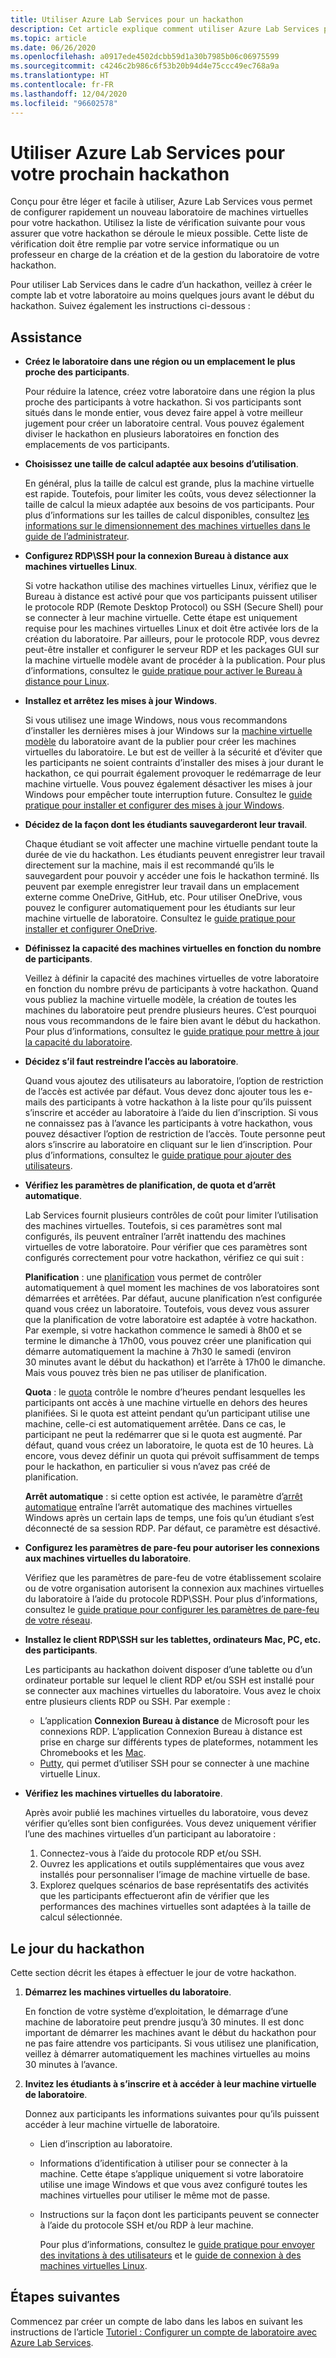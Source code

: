 ```yaml
---
title: Utiliser Azure Lab Services pour un hackathon
description: Cet article explique comment utiliser Azure Lab Services pour créer des laboratoires dans le cadre d’un hackathon.
ms.topic: article
ms.date: 06/26/2020
ms.openlocfilehash: a0917ede4502dcbb59d1a30b7985b06c06975599
ms.sourcegitcommit: c4246c2b986c6f53b20b94d4e75ccc49ec768a9a
ms.translationtype: HT
ms.contentlocale: fr-FR
ms.lasthandoff: 12/04/2020
ms.locfileid: "96602578"
---
```

# <a name="use-azure-lab-services-for-your-next-hackathon"></a>Utiliser Azure Lab Services pour votre prochain hackathon
Conçu pour être léger et facile à utiliser, Azure Lab Services vous permet de configurer rapidement un nouveau laboratoire de machines virtuelles pour votre hackathon.  Utilisez la liste de vérification suivante pour vous assurer que votre hackathon se déroule le mieux possible. Cette liste de vérification doit être remplie par votre service informatique ou un professeur en charge de la création et de la gestion du laboratoire de votre hackathon. 

Pour utiliser Lab Services dans le cadre d’un hackathon, veillez à créer le compte lab et votre laboratoire au moins quelques jours avant le début du hackathon. Suivez également les instructions ci-dessous :

## <a name="guidance"></a>Assistance

- **Créez le laboratoire dans une région ou un emplacement le plus proche des participants**. 

    Pour réduire la latence, créez votre laboratoire dans une région la plus proche des participants à votre hackathon.  Si vos participants sont situés dans le monde entier, vous devez faire appel à votre meilleur jugement pour créer un laboratoire central.  Vous pouvez également diviser le hackathon en plusieurs laboratoires en fonction des emplacements de vos participants.
- **Choisissez une taille de calcul adaptée aux besoins d’utilisation**.

    En général, plus la taille de calcul est grande, plus la machine virtuelle est rapide. Toutefois, pour limiter les coûts, vous devez sélectionner la taille de calcul la mieux adaptée aux besoins de vos participants. Pour plus d’informations sur les tailles de calcul disponibles, consultez [les informations sur le dimensionnement des machines virtuelles dans le guide de l’administrateur](administrator-guide.md#vm-sizing).
- **Configurez RDP\SSH pour la connexion Bureau à distance aux machines virtuelles Linux**.

    Si votre hackathon utilise des machines virtuelles Linux, vérifiez que le Bureau à distance est activé pour que vos participants puissent utiliser le protocole RDP (Remote Desktop Protocol) ou SSH (Secure Shell) pour se connecter à leur machine virtuelle. Cette étape est uniquement requise pour les machines virtuelles Linux et doit être activée lors de la création du laboratoire. Par ailleurs, pour le protocole RDP, vous devrez peut-être installer et configurer le serveur RDP et les packages GUI sur la machine virtuelle modèle avant de procéder à la publication.  Pour plus d’informations, consultez le [guide pratique pour activer le Bureau à distance pour Linux](how-to-enable-remote-desktop-linux.md).

- **Installez et arrêtez les mises à jour Windows**. 

    Si vous utilisez une image Windows, nous vous recommandons d’installer les dernières mises à jour Windows sur la [machine virtuelle modèle](how-to-create-manage-template.md) du laboratoire avant de la publier pour créer les machines virtuelles du laboratoire. Le but est de veiller à la sécurité et d’éviter que les participants ne soient contraints d’installer des mises à jour durant le hackathon, ce qui pourrait également provoquer le redémarrage de leur machine virtuelle. Vous pouvez également désactiver les mises à jour Windows pour empêcher toute interruption future. Consultez le [guide pratique pour installer et configurer des mises à jour Windows](how-to-prepare-windows-template.md#install-and-configure-updates).
- **Décidez de la façon dont les étudiants sauvegarderont leur travail**. 

    Chaque étudiant se voit affecter une machine virtuelle pendant toute la durée de vie du hackathon. Les étudiants peuvent enregistrer leur travail directement sur la machine, mais il est recommandé qu’ils le sauvegardent pour pouvoir y accéder une fois le hackathon terminé. Ils peuvent par exemple enregistrer leur travail dans un emplacement externe comme OneDrive, GitHub, etc. Pour utiliser OneDrive, vous pouvez le configurer automatiquement pour les étudiants sur leur machine virtuelle de laboratoire. Consultez le [guide pratique pour installer et configurer OneDrive](how-to-prepare-windows-template.md#install-and-configure-onedrive).
- **Définissez la capacité des machines virtuelles en fonction du nombre de participants**. 

    Veillez à définir la capacité des machines virtuelles de votre laboratoire en fonction du nombre prévu de participants à votre hackathon. Quand vous publiez la machine virtuelle modèle, la création de toutes les machines du laboratoire peut prendre plusieurs heures. C’est pourquoi nous vous recommandons de le faire bien avant le début du hackathon. Pour plus d’informations, consultez le [guide pratique pour mettre à jour la capacité du laboratoire](how-to-set-virtual-machine-passwords.md#update-the-lab-capacity).

- **Décidez s’il faut restreindre l’accès au laboratoire**. 

    Quand vous ajoutez des utilisateurs au laboratoire, l’option de restriction de l’accès est activée par défaut. Vous devez donc ajouter tous les e-mails des participants à votre hackathon à la liste pour qu’ils puissent s’inscrire et accéder au laboratoire à l’aide du lien d’inscription. Si vous ne connaissez pas à l’avance les participants à votre hackathon, vous pouvez désactiver l’option de restriction de l’accès. Toute personne peut alors s’inscrire au laboratoire en cliquant sur le lien d’inscription. Pour plus d’informations, consultez le [guide pratique pour ajouter des utilisateurs](how-to-configure-student-usage.md).

- **Vérifiez les paramètres de planification, de quota et d’arrêt automatique**. 

    Lab Services fournit plusieurs contrôles de coût pour limiter l’utilisation des machines virtuelles. Toutefois, si ces paramètres sont mal configurés, ils peuvent entraîner l’arrêt inattendu des machines virtuelles de votre laboratoire. Pour vérifier que ces paramètres sont configurés correctement pour votre hackathon, vérifiez ce qui suit :

    **Planification** : une [planification](how-to-create-schedules.md) vous permet de contrôler automatiquement à quel moment les machines de vos laboratoires sont démarrées et arrêtées. Par défaut, aucune planification n’est configurée quand vous créez un laboratoire. Toutefois, vous devez vous assurer que la planification de votre laboratoire est adaptée à votre hackathon.  Par exemple, si votre hackathon commence le samedi à 8h00 et se termine le dimanche à 17h00, vous pouvez créer une planification qui démarre automatiquement la machine à 7h30 le samedi (environ 30 minutes avant le début du hackathon) et l’arrête à 17h00 le dimanche. Mais vous pouvez très bien ne pas utiliser de planification.

    **Quota** : le [quota](how-to-configure-student-usage.md#set-quotas-for-users) contrôle le nombre d’heures pendant lesquelles les participants ont accès à une machine virtuelle en dehors des heures planifiées. Si le quota est atteint pendant qu’un participant utilise une machine, celle-ci est automatiquement arrêtée. Dans ce cas, le participant ne peut la redémarrer que si le quota est augmenté. Par défaut, quand vous créez un laboratoire, le quota est de 10 heures. Là encore, vous devez définir un quota qui prévoit suffisamment de temps pour le hackathon, en particulier si vous n’avez pas créé de planification.

    **Arrêt automatique** : si cette option est activée, le paramètre d’[arrêt automatique](how-to-enable-shutdown-disconnect.md) entraîne l’arrêt automatique des machines virtuelles Windows après un certain laps de temps, une fois qu’un étudiant s’est déconnecté de sa session RDP. Par défaut, ce paramètre est désactivé.

- **Configurez les paramètres de pare-feu pour autoriser les connexions aux machines virtuelles du laboratoire**. 

    Vérifiez que les paramètres de pare-feu de votre établissement scolaire ou de votre organisation autorisent la connexion aux machines virtuelles du laboratoire à l’aide du protocole RDP\SSH. Pour plus d’informations, consultez le [guide pratique pour configurer les paramètres de pare-feu de votre réseau](how-to-configure-firewall-settings.md).

- **Installez le client RDP\SSH sur les tablettes, ordinateurs Mac, PC, etc. des participants**.

    Les participants au hackathon doivent disposer d’une tablette ou d’un ordinateur portable sur lequel le client RDP et/ou SSH est installé pour se connecter aux machines virtuelles du laboratoire. Vous avez le choix entre plusieurs clients RDP ou SSH. Par exemple :

    - L’application **Connexion Bureau à distance** de Microsoft pour les connexions RDP. L’application Connexion Bureau à distance est prise en charge sur différents types de plateformes, notamment les Chromebooks et les [Mac](https://techcommunity.microsoft.com/t5/azure-lab-services/connecting-to-azure-lab-services-environments-on-your-macos/ba-p/1290162).
    - [Putty](https://techcommunity.microsoft.com/t5/azure-lab-services/connecting-to-azure-lab-services-environments-on-your-macos/ba-p/1290162), qui permet d’utiliser SSH pour se connecter à une machine virtuelle Linux.
- **Vérifiez les machines virtuelles du laboratoire**. 

    Après avoir publié les machines virtuelles du laboratoire, vous devez vérifier qu’elles sont bien configurées. Vous devez uniquement vérifier l’une des machines virtuelles d’un participant au laboratoire :

    1. Connectez-vous à l’aide du protocole RDP et/ou SSH.
    2. Ouvrez les applications et outils supplémentaires que vous avez installés pour personnaliser l’image de machine virtuelle de base.
    3. Explorez quelques scénarios de base représentatifs des activités que les participants effectueront afin de vérifier que les performances des machines virtuelles sont adaptées à la taille de calcul sélectionnée.

## <a name="on-the-day-of-hackathon"></a>Le jour du hackathon
Cette section décrit les étapes à effectuer le jour de votre hackathon.

1. **Démarrez les machines virtuelles du laboratoire**.

    En fonction de votre système d’exploitation, le démarrage d’une machine de laboratoire peut prendre jusqu’à 30 minutes. Il est donc important de démarrer les machines avant le début du hackathon pour ne pas faire attendre vos participants. Si vous utilisez une planification, veillez à démarrer automatiquement les machines virtuelles au moins 30 minutes à l’avance.
2. **Invitez les étudiants à s’inscrire et à accéder à leur machine virtuelle de laboratoire**. 

    Donnez aux participants les informations suivantes pour qu’ils puissent accéder à leur machine virtuelle de laboratoire. 

    - Lien d’inscription au laboratoire. 
    - Informations d’identification à utiliser pour se connecter à la machine. Cette étape s’applique uniquement si votre laboratoire utilise une image Windows et que vous avez configuré toutes les machines virtuelles pour utiliser le même mot de passe.
    - Instructions sur la façon dont les participants peuvent se connecter à l’aide du protocole SSH et/ou RDP à leur machine.

        Pour plus d’informations, consultez le [guide pratique pour envoyer des invitations à des utilisateurs](how-to-configure-student-usage.md?branch=master#send-invitations-to-users) et le [guide de connexion à des machines virtuelles Linux](how-to-use-remote-desktop-linux-student.md?branch=master). 

## <a name="next-steps"></a>Étapes suivantes
Commencez par créer un compte de labo dans les labos en suivant les instructions de l’article [Tutoriel : Configurer un compte de laboratoire avec Azure Lab Services](tutorial-setup-lab-account.md).
